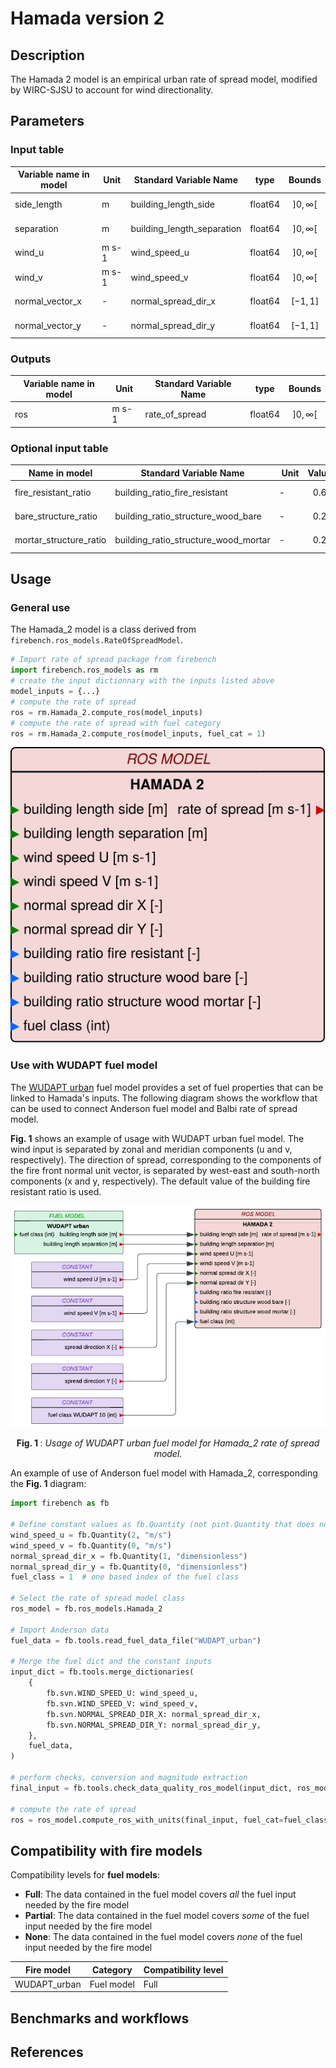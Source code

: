 # Hamada version 2
## Description

The Hamada 2 model is an empirical urban rate of spread model, modified by WIRC-SJSU to account for wind directionality.

## Parameters
### Input table

Variable name in model      | Unit  | Standard Variable Name    | type      | Bounds
------------------------    | ----  | ----------------------    | ----      | ------
side_length                 | m     | building_length_side      | float64   | $$]0, \infty[$$
separation                  | m     | building_length_separation| float64   | $$]0, \infty[$$
wind_u                      | m s-1 | wind_speed_u              | float64   | $$]0, \infty[$$
wind_v                      | m s-1 | wind_speed_v              | float64   | $$]0, \infty[$$
normal_vector_x             | -     | normal_spread_dir_x       | float64   | $$[-1, 1]$$
normal_vector_y             | -     | normal_spread_dir_y       | float64   | $$[-1, 1]$$

### Outputs

Variable name in model      | Unit  | Standard Variable Name    | type      | Bounds
------------------------    | ----  | ----------------------    | ----      | ------
ros                         | m s-1 | rate_of_spread            | float64   | $$]0, \infty[$$

### Optional input table

Name in model   | Standard Variable Name    | Unit      | Value
--------------- | ------------------------- | --------- | ---------
fire_resistant_ratio | building_ratio_fire_resistant    | -    | $$0.6$$
bare_structure_ratio | building_ratio_structure_wood_bare     | -    | $$0.2$$
mortar_structure_ratio | building_ratio_structure_wood_mortar | -    | $$0.2$$

## Usage

### General use
The Hamada_2 model is a class derived from `firebench.ros_models.RateOfSpreadModel`.
```python
# Import rate of spread package from firebench
import firebench.ros_models as rm
# create the input dictionnary with the inputs listed above
model_inputs = {...}
# compute the rate of spread
ros = rm.Hamada_2.compute_ros(model_inputs)
# compute the rate of spread with fuel category
ros = rm.Hamada_2.compute_ros(model_inputs, fuel_cat = 1)
```
![blockdiagram](../../_static/diagram_blocks/ros_model/hamada_2.svg)

### Use with WUDAPT fuel model

The [WUDAPT urban](../21_fuel_models/50_WUDAPT.md) fuel model provides a set of fuel properties that can be linked to Hamada's inputs. The following diagram shows the workflow that can be used to connect Anderson fuel model and Balbi rate of spread model.

**Fig. 1** shows an example of usage with WUDAPT urban fuel model.
The wind input is separated by zonal and meridian components (u and v, respectively).
The direction of spread, corresponding to the components of the fire front normal unit vector, is separated by west-east and south-north components (x and y, respectively).
The default value of the building fire resistant ratio is used.

![blockdiagram](../../_static/images/fire_models_info/diagram_Hamada_2_WUDAPT.png)
<p style="text-align: center;">
    <strong>
        Fig. 1
    </strong>
    :
    <em>
        Usage of WUDAPT urban fuel model for Hamada_2 rate of spread model. 
    </em>
</p>


An example of use of Anderson fuel model with Hamada_2, corresponding the **Fig. 1** diagram:
```python
import firebench as fb

# Define constant values as fb.Quantity (not pint.Quantity that does not share the same unit registry)
wind_speed_u = fb.Quantity(2, "m/s")
wind_speed_v = fb.Quantity(0, "m/s")
normal_spread_dir_x = fb.Quantity(1, "dimensionless")
normal_spread_dir_y = fb.Quantity(0, "dimensionless")
fuel_class = 1  # one based index of the fuel class

# Select the rate of spread model class
ros_model = fb.ros_models.Hamada_2

# Import Anderson data
fuel_data = fb.tools.read_fuel_data_file("WUDAPT_urban")

# Merge the fuel dict and the constant inputs
input_dict = fb.tools.merge_dictionaries(
    {
        fb.svn.WIND_SPEED_U: wind_speed_u,
        fb.svn.WIND_SPEED_V: wind_speed_v,
        fb.svn.NORMAL_SPREAD_DIR_X: normal_spread_dir_x,
        fb.svn.NORMAL_SPREAD_DIR_Y: normal_spread_dir_y,
    },
    fuel_data,
)

# perform checks, conversion and magnitude extraction
final_input = fb.tools.check_data_quality_ros_model(input_dict, ros_model)

# compute the rate of spread
ros = ros_model.compute_ros_with_units(final_input, fuel_cat=fuel_class)
```

## Compatibility with fire models

Compatibility levels for **fuel models**:
- **Full**: The data contained in the fuel model covers *all* the fuel input needed by the fire model
- **Partial**: The data contained in the fuel model covers *some* of the fuel input needed by the fire model
- **None**: The data contained in the fuel model covers *none* of the fuel input needed by the fire model


Fire model              | Category          | Compatibility level
----------              | --------          | -----------------
WUDAPT_urban            | Fuel model        | Full

## Benchmarks and workflows

## References
